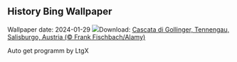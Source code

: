 ## History Bing Wallpaper
Wallpaper date: 2024-01-29
![](https://www.bing.com/th?id=OHR.GollingerFalls_IT-IT3317217540_UHD.jpg&w=1000)Download: [Cascata di Gollinger, Tennengau, Salisburgo, Austria (© Frank Fischbach/Alamy)](https://www.bing.com/th?id=OHR.GollingerFalls_IT-IT3317217540_UHD.jpg)

Auto get programm by LtgX
